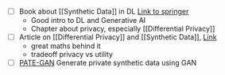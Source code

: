 - [ ] Book about [[Synthetic Data]] in DL [Link to springer](https://link.springer.com/book/10.1007/978-3-030-75178-4)
	- Good intro to DL and Generative AI
	- Chapter about privacy, especially [[Differential Privacy]]
- [ ] Article on [[Differential Privacy]] and [[Synthetic Data]], [Link](https://www.math.ucdavis.edu/~strohmer/papers/2022/privatemeasure.pdf)
	- great maths behind it
	- tradeoff privacy vs utility
- [ ] [PATE-GAN](https://openreview.net/pdf?id=S1zk9iRqF7) Generate private synthetic data using GAN